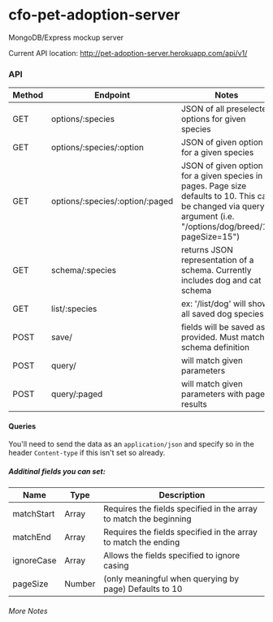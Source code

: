 # cfo-pet-adoption-server
MongoDB/Express mockup server

Current API location: http://pet-adoption-server.herokuapp.com/api/v1/

### API
Method  | Endpoint                          | Notes
--------| --------------------------------- | ----------------------------------------------------------------
GET     | options/:species                  | JSON of all preselected options for given species
GET     | options/:species/:option          | JSON of given option for a given species
GET     | options/:species/:option/:paged   | JSON of given option for a given species in pages. Page size defaults to 10. This can be changed via query argument (i.e. "/options/dog/breed/1?pageSize=15")
GET     | schema/:species                   | returns JSON representation of a schema. Currently includes dog and cat schema
GET     | list/:species                     | ex: '/list/dog' will show all saved dog species
POST    | save/                             | fields will be saved as provided. Must match schema definition
POST    | query/                            | will match given parameters 
POST    | query/:paged                      | will match given parameters with paged results

#### Queries
You'll need to send the data as an `application/json` and specify so in the header `Content-type` if this isn't set so already.

##### Additinal fields you can set:

Name        | Type            | Description
------------| ----------------| ----------------------------------------------------------
matchStart  | Array <String>  | Requires the fields specified in the array to match the beginning
matchEnd    | Array <String>  | Requires the fields specified in the array to match the ending
ignoreCase  | Array <String>  | Allows the fields specified to ignore casing
pageSize    | Number          | (only meaningful when querying by page) Defaults to 10

###### More Notes
